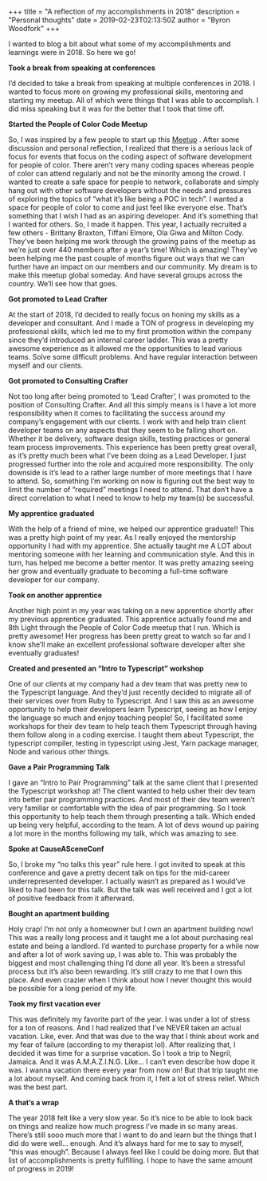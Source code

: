 +++
title = "A reflection of my accomplishments in 2018"
description = "Personal thoughts"
date = 2019-02-23T02:13:50Z
author = "Byron Woodfork"
+++

I wanted to blog a bit about what some of my accomplishments and learnings were in 2018. So here we go!

**Took a break from speaking at conferences**

I’d decided to take a break from speaking at multiple conferences in 2018. I wanted to focus more on growing my professional skills, mentoring and starting my meetup. All of which were things that I was able to accomplish. I did miss speaking but it was for the better that I took that time off. 

**Started the People of Color Code Meetup**

So, I was inspired by a few people to start up this [Meetup](https://www.meetup.com/People-of-Color-Code-and-Chill/)
. After some discussion and personal reflection, I realized that there is a serious lack of focus for events that focus on the coding aspect of software development for people of color. There aren’t very many coding spaces whereas people of color can attend regularly and not be the minority among the crowd. I wanted to create a safe space for people to network, collaborate and simply hang out with other software developers without the needs and pressures of exploring the topics of “what it’s like being a POC in tech”. I wanted a space for people of color to come and just feel like everyone else. That’s something that I wish I had as an aspiring developer. And it’s something that I wanted for others. So, I made it happen. This year, I actually recruited a few others - Brittany Braxton, Tiffani Elmore, Ola Giwa and Milton Cody. They’ve been helping me work through the growing pains of the meetup as we’re just over 440 members after a year’s time! Which is amazing! They’ve been helping me the past couple of months figure out ways that we can further have an impact on our members and our community. My dream is to make this meetup global someday. And have several groups across the country. We’ll see how that goes. 

**Got promoted to Lead Crafter**

At the start of 2018, I’d decided to really focus on honing my skills as a developer and consultant. And I made a TON of progress in developing my professional skills, which led me to my first promotion within the company since they’d introduced an internal career ladder. This was a pretty awesome experience as it allowed me the opportunities to lead various teams. Solve some difficult problems. And have regular interaction between myself and our clients. 

**Got promoted to Consulting Crafter**

Not too long after being promoted to ‘Lead Crafter’, I was promoted to the position of Consulting Crafter. And all this simply means is I have a lot more responsibility when it comes to facilitating the success around my company’s engagement with our clients. I work with and help train client developer teams on any aspects that they seem to be falling short on. Whether it be delivery, software design skills, testing practices or general team process improvements. This experience has been pretty great overall, as it’s pretty much been what I’ve been doing as a Lead Developer. I just progressed further into the role and acquired more responsibility. The only downside is it’s lead to a rather large number of more meetings that I have to attend. So, something I’m working on now is figuring out the best way to limit the number of “required” meetings I need to attend. That don’t have a direct correlation to what I need to know to help my team(s) be successful. 

**My apprentice graduated**

With the help of a friend of mine, we helped our apprentice graduate!! This was a pretty high point of my year. As I really enjoyed the mentorship opportunity I had with my apprentice. She actually taught me A LOT about mentoring someone with her learning and communication style. And this in turn, has helped me become a better mentor. It was pretty amazing seeing her grow and eventually graduate to becoming a full-time software developer for our company.

**Took on another apprentice**

Another high point in my year was taking on a new apprentice shortly after my previous apprentice graduated. This apprentice actually found me and 8th Light through the People of Color Code meetup that I run. Which is pretty awesome! Her progress has been pretty great to watch so far and I know she’ll make an excellent professional software developer after she eventually graduates!

**Created and presented an “Intro to Typescript” workshop**

One of our clients at my company had a dev team that was pretty new to the Typescript language. And they’d just recently decided to migrate all of their services over from Ruby to Typescript. And I saw this as an awesome opportunity to help their developers learn Typescript, seeing as how I enjoy the language so much and enjoy teaching people! So, I facilitated some workshops for their dev team to help teach them Typescript through having them follow along in a coding exercise. I taught them about Typescript, the typescript compiler, testing in typescript using Jest, Yarn package manager, Node and various other things. 

**Gave a Pair Programming Talk**

I gave an “Intro to Pair Programming” talk at the same client that I presented the Typescript workshop at! The client wanted to help usher their dev team into better pair programming practices. And most of their dev team weren’t very familiar or comfortable with the idea of pair programming. So I took this opportunity to help teach them through presenting a talk. Which ended up being very helpful, according to the team. A lot of devs wound up pairing a lot more in the months following my talk, which was amazing to see. 

**Spoke at CauseASceneConf**

So, I broke my “no talks this year” rule here. I got invited to speak at this conference and gave a pretty decent talk on tips for the mid-career underrepresented developer. I actually wasn’t as prepared as I would’ve liked to had been for this talk. But the talk was well received and I got a lot of positive feedback from it afterward.

**Bought an apartment building**

Holy crap! I’m not only a homeowner but I own an apartment building now! This was a really long process and it taught me a lot about purchasing real estate and being a landlord. I’d wanted to purchase property for a while now and after a lot of work saving up, I was able to. This was probably the biggest and most challenging thing I’d done all year. It’s been a stressful process but it’s also been rewarding. It’s still crazy to me that I own this place. And even crazier when I think about how I never thought this would be possible for a long period of my life.

**Took my first vacation ever**

This was definitely my favorite part of the year. I was under a lot of stress for a ton of reasons. And I had realized that I’ve NEVER taken an actual vacation. Like, ever. And that was due to the way that I think about work and my fear of failure (according to my therapist lol). After realizing that, I decided it was time for a surprise vacation. So I took a trip to Negril, Jamaica. And it was A.M.A.Z.I.N.G. Like... I can’t even describe how dope it was. I wanna vacation there every year from now on! But that trip taught me a lot about myself. And coming back from it, I felt a lot of stress relief. Which was the best part.

**A that’s a wrap**

The year 2018 felt like a very slow year. So it’s nice to be able to look back on things and realize how much progress I’ve made in so many areas. There’s still sooo much more that I want to do and learn but the things that I did do were well… enough. And it’s always hard for me to say to myself, “this was enough”. Because I always feel like I could be doing more. But that list of accomplishments is pretty fulfilling. I hope to have the same amount of progress in 2019!
